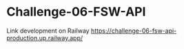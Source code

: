 # Challenge-06-FSW-API

Link development on Railway
https://challenge-06-fsw-api-production.up.railway.app/

